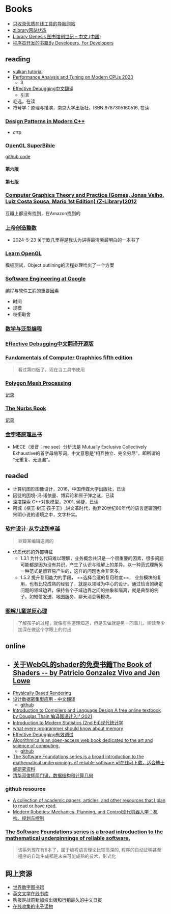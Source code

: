 # Books

- [只收录优质在线工具的导航网站](https://www.tboxn.com/)
- [zlibrary网站状态](https://www.tboxn.com/sites/320.html)
- [Library Genesis 图书馆创世纪 – 中文 (中国)](https://librarygenesis.net/zh/)
- [程序员开发的书籍By Developers, For Developers](https://pragprog.com/)

## reading

- [vulkan tutorial](https://vulkan-tutorial.com/)
- [Performance Analysis and Tuning on Modern CPUs 2023]()
    - 3
- [Effective Debugging中文翻译](https://celthi.github.io/effective-debugging-zh/)
    - 引言
- 毛选，在读
- 符号学：原理与推演，南京大学出版社，ISBN:9787305160516, 在读

### [Design Patterns in Modern C++](https://book.douban.com/subject/30200080/)

- crtp


### [OpenGL SuperBible](https://github.com/openglsuperbible)

[github code](https://github.com/openglsuperbible)

#### 第六版
#### 第七版

### [Computer Graphics  Theory and Practice (Gomes, Jonas Velho, Luiz Costa Sousa, Mario 1st Edition) (Z-Library)2012](https://www.amazon.com/Computer-Graphics-Practice-Jonas-Gomes/dp/1568815808)
豆瓣上都没有找到，在Amazon找到的

### [上帝创造整数](https://book.douban.com/subject/30376433/)

- 2024-5-23 关于欧几里得是我认为讲得最清晰最明白的一本书了

### [Learn OpenGL](../books/Learn%20OpenGL.md)

模板测试，Object outlining的流程处理给出了一个方案

### [Software Engineering at Google]()
编程与软件工程的重要因素
- 时间
- 规模
- 权衡取舍

### [数学与泛型编程](https://book.douban.com/subject/27116151/)

### [Effective Debugging中文翻译开源版](https://celthi.github.io/effective-debugging-zh/)

### [Fundamentals of Computer Graphhics fifth edition](https://book.douban.com/subject/35755152/)
> 看过第四版了，现在当工具书使用

### [Polygon Mesh Processing](https://book.douban.com/subject/5463738/)
[记录](/cg/mesh/PolygonMeshProcessing.md)

### [The Nurbs Book](https://book.douban.com/subject/3989660/)
[记录](/cg/mesh/NURBS)

### [金字塔原理丛书](https://book.douban.com/subject/25935981/)
- MECE（发音：me see）分析法是 Mutually Exclusive Collectively Exhaustive的首字母缩写词，中文意思是"相互独立、完全穷尽"，即所谓的 "无重复、无遗漏"。


## readed
- 计算机图形图像设计，2016，中国传媒大学出版社，已读
- 囚徒的困境-冯·诺依曼、博弈论和原子弹之谜，已读
- 深度探索 C++对象模型，2001, 侯捷，已读
- 阿城《棋王·树王·孩子王》,讲文革时代，抛弃20世纪80年代的语言逻辑回归宋明小说的语境之中，文字朴实。
### [软件设计-从专业到卓越](https://book.douban.com/subject/35966115/)
> 豆瓣某编辑送阅的

- 优质代码的外部特征
    - 1.3.1 为什么代码难以理解，业务概念共识是一个很重要的因素，很多问题可能都是因为没有共识，产生了认识与理解上的差异。以一种范式理解另一种范式是很容易产生的，这样的问题也会非常多。
    - 1.5.2 提升复用能力的手段， ==选择合适的复用粒度==， 业务模块的复用，也有比较成熟的经验了，就是以领域为中心的设计。通过恰当的确定问题的领域边界，保持各个子域边界之间的抽象和隔离，就是典型的例子。如短信发送、地图服务、聊天消息等模块。
### [图解儿童逆反心理](https://book.douban.com/subject/20373323/)
> 了解孩子的过程，就像有些道理知道，但是去做就是另一回事儿，阅读至少加深在做这个字眼上的付出

## online

- [关于WebGL的shader的免费书籍The Book of Shaders -- by Patricio Gonzalez Vivo and Jen Lowe](https://thebookofshaders.com/)
    - 
- [Physically Based Rendering](https://www.pbr-book.org/3ed-2018/contents)
- [设计数据密集型应用 - 中文翻译](http://ddia.vonng.com/#/)
    - [github](https://github.com/Vonng/ddia)
- [Introduction to Compilers and Language Design A free online textbook by Douglas Thain 编译器设计入门2021](https://www3.nd.edu/~dthain/compilerbook/)
- [Introduction to Modern Statistics (2nd Ed)现代统计学](https://openintro-ims2.netlify.app/)
- [what every programmer should know about memory](https://people.freebsd.org/~lstewart/articles/cpumemory.pdf)
- [Effective Debugging有效调试](https://celthi.github.io/effective-debugging-zh/)
- [Algorithmica is an open-access web book dedicated to the art and science of computing.](https://en.algorithmica.org/)
    - [github](https://github.com/algorithmica-org/algorithmica)
- [The Software Foundations series is a broad introduction to the mathematical underpinnings of reliable software.可在线可下载，适合博士或研究资料](https://softwarefoundations.cis.upenn.edu/)
- [清华邓俊辉两门课，数据结构和计算几何](https://dsa.cs.tsinghua.edu.cn/~deng/index.htm)


### github resource

- [A collection of academic papers, articles, and other resources that I plan to read or have read. ](https://github.com/jeffrey-xiao/papers/tree/master)
- [Modern Robotics: Mechanics, Planning, and Control现代机器人学：机构、规划与控制](http://hades.mech.northwestern.edu/index.php/Modern_Robotics)

### [The Software Foundations series is a broad introduction to the mathematical underpinnings of reliable software.](https://softwarefoundations.cis.upenn.edu/)
> 该系列现在有6本了，属于编程语言理论比较高深的, 程序的自动证明甚至程序的自动生成都是未来可能成熟的技术，形式化


## 网上资源
- [世界数字图书馆](https://www.wdl.org/zh/)
- [英文文学在线书库](http://www.online-literature.com/)
- [叻报是战前新加坡出版和行销最久的中文日报](http://www.lib.nus.edu.sg/lebao/index.htm)
- [在线收集的电子读物](http://www.labbookpages.co.uk/index.html)